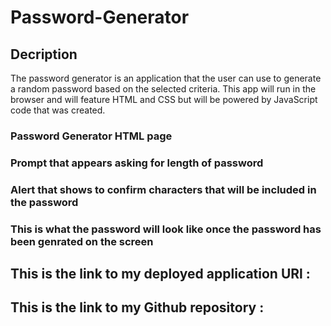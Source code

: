 # Password-Generator

## Decription

The password generator is an application that the user can use to generate a random password based on the selected criteria. This app will run in the browser and will feature HTML and CSS but will be powered by JavaScript code that was created.

### Password Generator HTML page 


### Prompt that appears asking for length of password 

### Alert that shows to confirm characters that will be included in the password 

### This is what the password will look like once the password has been genrated on the screen



## This is the link to my deployed application URl :

## This is the link to my Github repository :
